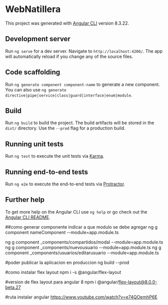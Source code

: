 # WebNatillera

This project was generated with [Angular CLI](https://github.com/angular/angular-cli) version 8.3.22.

## Development server

Run `ng serve` for a dev server. Navigate to `http://localhost:4200/`. The app will automatically reload if you change any of the source files.

## Code scaffolding

Run `ng generate component component-name` to generate a new component. You can also use `ng generate directive|pipe|service|class|guard|interface|enum|module`.

## Build

Run `ng build` to build the project. The build artifacts will be stored in the `dist/` directory. Use the `--prod` flag for a production build.

## Running unit tests

Run `ng test` to execute the unit tests via [Karma](https://karma-runner.github.io).

## Running end-to-end tests

Run `ng e2e` to execute the end-to-end tests via [Protractor](http://www.protractortest.org/).

## Further help

To get more help on the Angular CLI use `ng help` or go check out the [Angular CLI README](https://github.com/angular/angular-cli/blob/master/README.md).

##como generar componente indicar a que modulo se debe agregar
ng g component nameComponent --module=app.module.ts

ng g component _components/compartidos/modal --module=app.module.ts
ng g component _components/nuevousuario --module=app.module.ts
ng g component _components/usuarios/editarusuario --module=app.module.ts

#poder publicar la aplicacion en produccion
ng build --prod

#como instalar flex layout
npm i -s @angular/flex-layout

#version de flex layout para angular 8
npm i @angular/flex-layout@8.0.0-beta.27

#ruta instalar angular
https://www.youtube.com/watch?v=e74QOemhP6E
